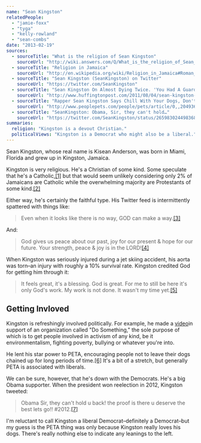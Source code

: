 ```yaml
---
name: "Sean Kingston"
relatedPeople:
  - "jamie-foxx"
  - "tyga"
  - "kelly-rowland"
  - "sean-combs"
date: "2013-02-19"
sources:
  - sourceTitle: "What is the religion of Sean Kingston"
    sourceUrl: "http://wiki.answers.com/Q/What_is_the_religion_of_Sean_Kingston"
  - sourceTitle: "Religion in Jamaica"
    sourceUrl: "http://en.wikipedia.org/wiki/Religion_in_Jamaica#Roman_Catholicism_in_Jamaica"
  - sourceTitle: "Sean Kingston (SeanKingston) on Twitter"
    sourceUrl: "https://twitter.com/SeanKingston"
  - sourceTitle: "Sean Kingston On Almost Dying Twice. 'You Had A Guardian Angel.'"
    sourceUrl: "http://www.huffingtonpost.com/2011/08/04/sean-kingston-on-almost-d_n_918198.html"
  - sourceTitle: "Rapper Sean Kingston Says Chill With Your Dogs, Don't Chain Them"
    sourceUrl: "http://www.peoplepets.com/people/pets/article/0,,20493624,00.html"
  - sourceTitle: "SeanKingston: Obama, Sir, they can't hold…"
    sourceUrl: "https://twitter.com/SeanKingston/status/265983024498368513"
summaries:
  religion: "Kingston is a devout Christian."
  politicalViews: "Kingston is a Democrat who might also be a liberal."
---
```


Sean Kingston, whose real name is Kisean Anderson, was born in Miami, Florida and grew up in Kingston, Jamaica.

Kingston is very religious. He's a Christian of some kind. Some speculate that he's a Catholic,<a class="source-citation" href="#http%3A%2F%2Fwiki.answers.com%2FQ%2FWhat_is_the_religion_of_Sean_Kingston" title="What is the religion of Sean Kingston">[1]</a> but that would seem unlikely considering only 2% of Jamaicans are Catholic while the overwhelming majority are Protestants of some kind.<a class="source-citation" href="#http%3A%2F%2Fen.wikipedia.org%2Fwiki%2FReligion_in_Jamaica%23Roman_Catholicism_in_Jamaica" title="Religion in Jamaica">[2]</a>

Either way, he's certainly the faithful type. His Twitter feed is intermittently spattered with things like:

>Even when it looks like there is no way, GOD can make a way.<a class="source-citation" href="#https%3A%2F%2Ftwitter.com%2FSeanKingston" title="Sean Kingston (SeanKingston) on Twitter">[3]</a>

And:

>God gives us peace about our past, joy for our present & hope for our future. Your strength, peace & joy is in the LORD!<a class="source-citation" href="#https%3A%2F%2Ftwitter.com%2FSeanKingston" title="Sean Kingston (SeanKingston) on Twitter">[4]</a>

When Kingston was seriously injured during a jet skiing accident, his aorta was torn–an injury with roughly a 10% survival rate. Kingston credited God for getting him through it:

>It feels great, it's a blessing. God is great. For me to still be here it's only God's work. My work is not done. It wasn't my time yet.<a class="source-citation" href="#http%3A%2F%2Fwww.huffingtonpost.com%2F2011%2F08%2F04%2Fsean-kingston-on-almost-d_n_918198.html" title="Sean Kingston On Almost Dying Twice. &apos;You Had A Guardian Angel.&apos;">[5]</a>

## 

## Getting Invloved

Kingston is refreshingly involved politically. For example, he made a [video](http://www.youtube.com/watch?v=sVXiPpOsZco)in support of an organization called "Do Something," the sole purpose of which is to get people involved in activism of any kind, be it environmentalism, fighting poverty, bullying or whatever you're into.

He lent his star power to PETA, encouraging people not to leave their dogs chained up for long periods of time.<a class="source-citation" href="#http%3A%2F%2Fwww.peoplepets.com%2Fpeople%2Fpets%2Farticle%2F0%2C%2C20493624%2C00.html" title="Rapper Sean Kingston Says Chill With Your Dogs, Don&apos;t Chain Them">[6]</a> It's a bit of a stretch, but generally PETA is associated with liberals.

We can be sure, however, that he's down with the Democrats. He's a big Obama supporter. When the president won reelection in 2012, Kingston tweeted:

>Obama Sir, they can't hold u back! the proof is there u deserve the best lets go!! #2012.<a class="source-citation" href="#https%3A%2F%2Ftwitter.com%2FSeanKingston%2Fstatus%2F265983024498368513" title="SeanKingston: Obama, Sir, they can&apos;t hold…">[7]</a>

I'm reluctant to call Kingston a liberal Democrat–definitely a Democrat–but my guess is the PETA thing was only because Kingston really loves his dogs. There's really nothing else to indicate any leanings to the left.